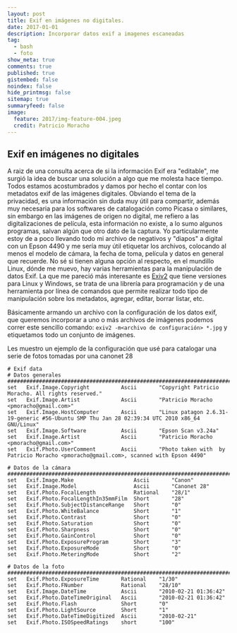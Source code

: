```yaml
---
layout: post
title: Exif en imágenes no digitales.
date: 2017-01-01
description: Incorporar datos exif a imagenes escaneadas
tag:
  - bash
  - foto
show_meta: true
comments: true
published: true
gistembed: false
noindex: false
hide_printmsg: false
sitemap: true
summaryfeed: false
image:
  feature: 2017/img-feature-004.jpeg
  credit: Patricio Moracho
---
```


## Exif en imágenes no digitales

A raiz de una consulta acerca de si la información Exif era "editable", me
surgió la idea de buscar una solución a algo que me molesta hace tiempo. Todos
estamos acostumbrados y damos por hecho el contar con los metadatos exif de las
imágenes digitales. Obviando el tema de la privacidad, es una información sin
duda muy útil para compartir, además muy necesaria para los softwares de
catalogación como Picasa o similares, sin embargo en las imágenes de origen no
digital, me refiero a las digitalizaciones de película, esta información no
existe, a lo sumo algunos programas, salvan algún que otro dato de la captura.
Yo particularmente estoy de a poco llevando todo mi archivo de negativos y
"diapos" a digital con un Epson 4490 y me sería muy útil etiquetar los
archivos, colocando al menos el modelo de cámara, la fecha de toma, película y
datos en general que recuerde. No sé si tienen alguna opción al respecto, en el
mundillo Linux, dónde me muevo, hay varias herramientas para la manipulación de
datos Exif. La que me pareció más interesante es [Exiv2](http://www.exiv2.org/)
que tiene versiones para Linux y Windows, se trata de una librería para
programación y de una herramienta por línea de comandos que permite realizar
todo tipo de manipulación sobre los metadatos, agregar, editar, borrar listar,
etc.

Básicamente armando un archivo con la configuración de los datos exif, que
queremos incorporar a uno o más archivos de imágenes podemos correr este
sencillo comando: `exiv2 -m<archivo de configuración> *.jpg` y etiquetamos todo
un conjunto de imágenes.


Les muestro un ejemplo de la configuración que usé para catalogar una serie de
fotos tomadas por una canonet 28

```
# Exif data
# Datos generales #########################################################################################################
set   Exif.Image.Copyright			Ascii		"Copyright Patricio Moracho. All rights reserved."
set   Exif.Image.Artist				Ascii		"Patricio Moracho <pmoracho@gmail.com>"
set   Exif.Image.HostComputer		Ascii		"Linux patagon 2.6.31-19-generic #56-Ubuntu SMP Thu Jan 28 02:39:34 UTC 2010 x86_64 GNU/Linux"
set   Exif.Image.Software			Ascii		"Epson Scan v3.24a"
set   Exif.Image.Artist				Ascii		"Patricio Moracho <pmoracho@gmail.com>"
set   Exif.Photo.UserComment		Ascii		"Photo taken with  by Patricio Moracho <pmoracho@gmail.com>, scanned with Epson 4490"

# Datos de la cámara ######################################################################################################
set   Exif.Image.Make					Ascii		"Canon"
set   Exif.Image.Model					Ascii		"Canonet 28"
set   Exif.Photo.FocalLength			Rational	"28/1"
set   Exif.Photo.FocalLengthIn35mmFilm	Short		"28"
set   Exif.Photo.SubjectDistanceRange   Short		"0"
set   Exif.Photo.WhiteBalance			Short		"1"
set   Exif.Photo.Contrast               Short      	"0"
set   Exif.Photo.Saturation             Short      	"0"
set   Exif.Photo.Sharpness              Short      	"0"
set   Exif.Photo.GainControl            Short      	"0"
set   Exif.Photo.ExposureProgram        Short      	"3"
set   Exif.Photo.ExposureMode         	Short      	"0"
set   Exif.Photo.MeteringMode         	Short      	"2"

# Datos de la foto ########################################################################################################
set   Exif.Photo.ExposureTime		Rational	"1/30"
set   Exif.Photo.FNumber			Rational	"28/10"
set   Exif.Image.DateTime			Ascii		"2010-02-21 01:36:42"
set   Exif.Photo.DateTimeOriginal	Ascii		"2010-02-21 01:36:42"
set   Exif.Photo.Flash				Short		"0"
set   Exif.Photo.LightSource		Short		"1"
set   Exif.Photo.DateTimeDigitized	Ascii		"2010-02-21"
set   Exif.Photo.ISOSpeedRatings	short		"100"
```
